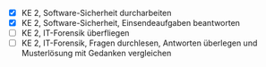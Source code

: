 - [x] KE 2, Software-Sicherheit durcharbeiten
- [x] KE 2, Software-Sicherheit, Einsendeaufgaben beantworten
- [ ] KE 2, IT-Forensik überfliegen
- [ ] KE 2, IT-Forensik, Fragen durchlesen, Antworten überlegen und Musterlösung mit Gedanken vergleichen